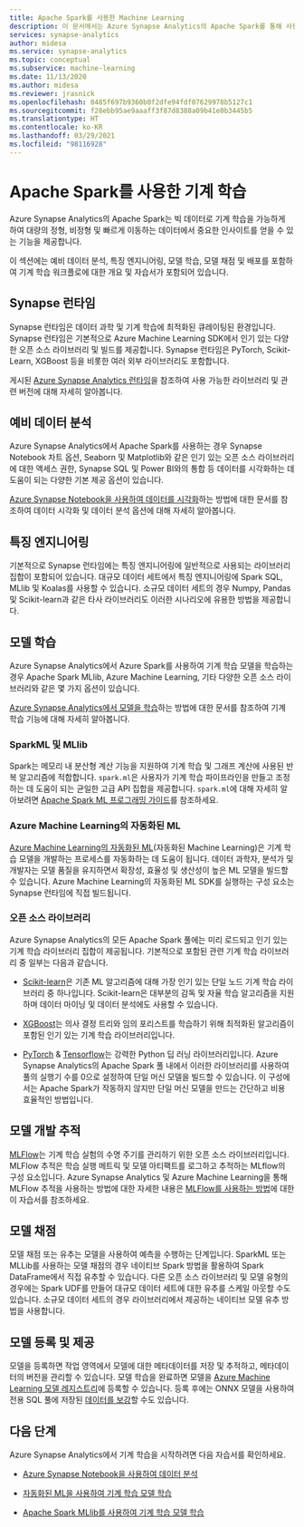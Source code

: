 ```yaml
---
title: Apache Spark를 사용한 Machine Learning
description: 이 문서에서는 Azure Synapse Analytics의 Apache Spark를 통해 사용할 수 있는 기계 학습 및 데이터 과학 기능에 대한 개념적 개요를 제공합니다.
services: synapse-analytics
author: midesa
ms.service: synapse-analytics
ms.topic: conceptual
ms.subservice: machine-learning
ms.date: 11/13/2020
ms.author: midesa
ms.reviewer: jrasnick
ms.openlocfilehash: 0485f697b9360b0f2dfe94fdf07629978b5127c1
ms.sourcegitcommit: f28ebb95ae9aaaff3f87d8388a09b41e0b3445b5
ms.translationtype: HT
ms.contentlocale: ko-KR
ms.lasthandoff: 03/29/2021
ms.locfileid: "98116928"
---
```

# <a name="machine-learning-with-apache-spark"></a>Apache Spark를 사용한 기계 학습

Azure Synapse Analytics의 Apache Spark는 빅 데이터로 기계 학습을 가능하게 하여 대량의 정형, 비정형 및 빠르게 이동하는 데이터에서 중요한 인사이트를 얻을 수 있는 기능을 제공합니다. 

이 섹션에는 예비 데이터 분석, 특징 엔지니어링, 모델 학습, 모델 채점 및 배포를 포함하여 기계 학습 워크플로에 대한 개요 및 자습서가 포함되어 있습니다.  

## <a name="synapse-runtime"></a>Synapse 런타임 
Synapse 런타임은 데이터 과학 및 기계 학습에 최적화된 큐레이팅된 환경입니다. Synapse 런타임은 기본적으로 Azure Machine Learning SDK에서 인기 있는 다양한 오픈 소스 라이브러리 및 빌드를 제공합니다. Synapse 런타임은 PyTorch, Scikit-Learn, XGBoost 등을 비롯한 여러 외부 라이브러리도 포함합니다.

게시된 [Azure Synapse Analytics 런타임](../spark/apache-spark-version-support.md)을 참조하여 사용 가능한 라이브러리 및 관련 버전에 대해 자세히 알아봅니다.

## <a name="exploratory-data-analysis"></a>예비 데이터 분석
Azure Synapse Analytics에서 Apache Spark를 사용하는 경우 Synapse Notebook 차트 옵션, Seaborn 및 Matplotlib와 같은 인기 있는 오픈 소스 라이브러리에 대한 액세스 권한, Synapse SQL 및 Power BI와의 통합 등 데이터를 시각화하는 데 도움이 되는 다양한 기본 제공 옵션이 있습니다.

[Azure Synapse Notebook을 사용하여 데이터를 시각화](../spark/apache-spark-data-visualization.md)하는 방법에 대한 문서를 참조하여 데이터 시각화 및 데이터 분석 옵션에 대해 자세히 알아봅니다.

## <a name="feature-engineering"></a>특징 엔지니어링
기본적으로 Synapse 런타임에는 특징 엔지니어링에 일반적으로 사용되는 라이브러리 집합이 포함되어 있습니다. 대규모 데이터 세트에서 특징 엔지니어링에 Spark SQL, MLlib 및 Koalas를 사용할 수 있습니다. 소규모 데이터 세트의 경우 Numpy, Pandas 및 Scikit-learn과 같은 타사 라이브러리도 이러한 시나리오에 유용한 방법을 제공합니다.

## <a name="train-models"></a>모델 학습
Azure Synapse Analytics에서 Azure Spark를 사용하여 기계 학습 모델을 학습하는 경우 Apache Spark MLlib, Azure Machine Learning, 기타 다양한 오픈 소스 라이브러리와 같은 몇 가지 옵션이 있습니다. 

[Azure Synapse Analytics에서 모델을 학습](../spark/apache-spark-machine-learning-training.md)하는 방법에 대한 문서를 참조하여 기계 학습 기능에 대해 자세히 알아봅니다.

### <a name="sparkml-and-mllib"></a>SparkML 및 MLlib
Spark는 메모리 내 분산형 계산 기능을 지원하여 기계 학습 및 그래프 계산에 사용된 반복 알고리즘에 적합합니다. ```spark.ml```은 사용자가 기계 학습 파이프라인을 만들고 조정하는 데 도움이 되는 균일한 고급 API 집합을 제공합니다. ```spark.ml```에 대해 자세히 알아보려면 [Apache Spark ML 프로그래밍 가이드](https://spark.apache.org/docs/1.2.2/ml-guide.html)를 참조하세요.

### <a name="azure-machine-learning-automated-ml"></a>Azure Machine Learning의 자동화된 ML
[Azure Machine Learning의 자동화된 ML](../../machine-learning/concept-automated-ml.md)(자동화된 Machine Learning)은 기계 학습 모델을 개발하는 프로세스를 자동화하는 데 도움이 됩니다. 데이터 과학자, 분석가 및 개발자는 모델 품질을 유지하면서 확장성, 효율성 및 생산성이 높은 ML 모델을 빌드할 수 있습니다. Azure Machine Learning의 자동화된 ML SDK를 실행하는 구성 요소는 Synapse 런타임에 직접 빌드됩니다.

### <a name="open-source-libraries"></a>오픈 소스 라이브러리
Azure Synapse Analytics의 모든 Apache Spark 풀에는 미리 로드되고 인기 있는 기계 학습 라이브러리 집합이 제공됩니다.  기본적으로 포함된 관련 기계 학습 라이브러리 중 일부는 다음과 같습니다.

- [Scikit-learn](https://scikit-learn.org/stable/index.html)은 기존 ML 알고리즘에 대해 가장 인기 있는 단일 노드 기계 학습 라이브러리 중 하나입니다. Scikit-learn은 대부분의 감독 및 자율 학습 알고리즘을 지원하며 데이터 마이닝 및 데이터 분석에도 사용할 수 있습니다.
  
- [XGBoost](https://xgboost.readthedocs.io/en/latest/)는 의사 결정 트리와 임의 포리스트를 학습하기 위해 최적화된 알고리즘이 포함된 인기 있는 기계 학습 라이브러리입니다. 
  
- [PyTorch](https://pytorch.org/) & [Tensorflow](https://www.tensorflow.org/)는 강력한 Python 딥 러닝 라이브러리입니다. Azure Synapse Analytics의 Apache Spark 풀 내에서 이러한 라이브러리를 사용하여 풀의 실행기 수를 0으로 설정하여 단일 머신 모델을 빌드할 수 있습니다. 이 구성에서는 Apache Spark가 작동하지 않지만 단일 머신 모델을 만드는 간단하고 비용 효율적인 방법입니다.

## <a name="track-model-development"></a>모델 개발 추적
[MLFlow](https://www.mlflow.org/)는 기계 학습 실험의 수명 주기를 관리하기 위한 오픈 소스 라이브러리입니다. MLFlow 추적은 학습 실행 메트릭 및 모델 아티팩트를 로그하고 추적하는 MLflow의 구성 요소입니다. Azure Synapse Analytics 및 Azure Machine Learning을 통해 MLFlow 추적을 사용하는 방법에 대한 자세한 내용은 [MLFlow를 사용하는 방법](../../machine-learning/how-to-use-mlflow.md)에 대한 이 자습서를 참조하세요.

## <a name="model-scoring"></a>모델 채점
모델 채점 또는 유추는 모델을 사용하여 예측을 수행하는 단계입니다. SparkML 또는 MLLib를 사용하는 모델 채점의 경우 네이티브 Spark 방법을 활용하여 Spark DataFrame에서 직접 유추할 수 있습니다. 다른 오픈 소스 라이브러리 및 모델 유형의 경우에는 Spark UDF를 만들어 대규모 데이터 세트에 대한 유추를 스케일 아웃할 수도 있습니다. 소규모 데이터 세트의 경우 라이브러리에서 제공하는 네이티브 모델 유추 방법을 사용합니다.

## <a name="register-and-serve-models"></a>모델 등록 및 제공
모델을 등록하면 작업 영역에서 모델에 대한 메타데이터를 저장 및 추적하고, 메타데이터의 버전을 관리할 수 있습니다. 모델 학습을 완료하면 모델을 [Azure Machine Learning 모델 레지스트리](../../machine-learning/concept-model-management-and-deployment.md#register-package-and-deploy-models-from-anywhere)에 등록할 수 있습니다. 등록 후에는 ONNX 모델을 사용하여 전용 SQL 풀에 저장된 [데이터를 보강](../machine-learning/tutorial-sql-pool-model-scoring-wizard.md)할 수도 있습니다.

## <a name="next-steps"></a>다음 단계
Azure Synapse Analytics에서 기계 학습을 시작하려면 다음 자습서를 확인하세요.
- [Azure Synapse Notebook을 사용하여 데이터 분석](../spark/apache-spark-data-visualization-tutorial.md)

- [자동화된 ML을 사용하여 기계 학습 모델 학습](../spark/apache-spark-azure-machine-learning-tutorial.md)

- [Apache Spark MLlib를 사용하여 기계 학습 모델 학습](../spark/apache-spark-machine-learning-mllib-notebook.md)
